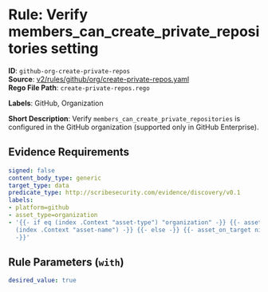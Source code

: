 # Rule: Verify members_can_create_private_repositories setting

**ID**: `github-org-create-private-repos`  
**Source**: [v2/rules/github/org/create-private-repos.yaml](scribe-public/sample-policies.git/v2/rules/github/org/create-private-repos.yaml)  
**Rego File Path**: `create-private-repos.rego`  

**Labels**: GitHub, Organization

**Short Description**: Verify `members_can_create_private_repositories` is configured in the GitHub organization (supported only in GitHub Enterprise).

## Evidence Requirements

```yaml
signed: false
content_body_type: generic
target_type: data
predicate_type: http://scribesecurity.com/evidence/discovery/v0.1
labels:
- platform=github
- asset_type=organization
- '{{- if eq (index .Context "asset-type") "organization" -}} {{- asset_on_target
  (index .Context "asset-name") -}} {{- else -}} {{- asset_on_target nil -}} {{- end
  -}}'
```
## Rule Parameters (`with`)

```yaml
desired_value: true
```
